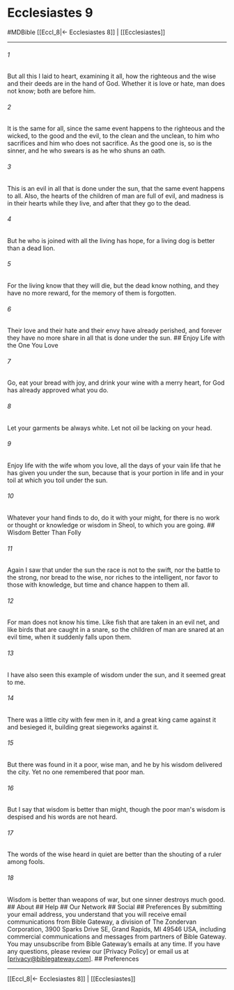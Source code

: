 # Ecclesiastes 9
#MDBible
[[Eccl_8|← Ecclesiastes 8]] | [[Ecclesiastes]]

***


###### 1 
But all this I laid to heart, examining it all, how the righteous and the wise and their deeds are in the hand of God. Whether it is love or hate, man does not know; both are before him. 

###### 2 
It is the same for all, since the same event happens to the righteous and the wicked, to the good and the evil, to the clean and the unclean, to him who sacrifices and him who does not sacrifice. As the good one is, so is the sinner, and he who swears is as he who shuns an oath. 

###### 3 
This is an evil in all that is done under the sun, that the same event happens to all. Also, the hearts of the children of man are full of evil, and madness is in their hearts while they live, and after that they go to the dead. 

###### 4 
But he who is joined with all the living has hope, for a living dog is better than a dead lion. 

###### 5 
For the living know that they will die, but the dead know nothing, and they have no more reward, for the memory of them is forgotten. 

###### 6 
Their love and their hate and their envy have already perished, and forever they have no more share in all that is done under the sun. ## Enjoy Life with the One You Love 

###### 7 
Go, eat your bread with joy, and drink your wine with a merry heart, for God has already approved what you do. 

###### 8 
Let your garments be always white. Let not oil be lacking on your head. 

###### 9 
Enjoy life with the wife whom you love, all the days of your vain life that he has given you under the sun, because that is your portion in life and in your toil at which you toil under the sun. 

###### 10 
Whatever your hand finds to do, do it with your might, for there is no work or thought or knowledge or wisdom in Sheol, to which you are going. ## Wisdom Better Than Folly 

###### 11 
Again I saw that under the sun the race is not to the swift, nor the battle to the strong, nor bread to the wise, nor riches to the intelligent, nor favor to those with knowledge, but time and chance happen to them all. 

###### 12 
For man does not know his time. Like fish that are taken in an evil net, and like birds that are caught in a snare, so the children of man are snared at an evil time, when it suddenly falls upon them. 

###### 13 
I have also seen this example of wisdom under the sun, and it seemed great to me. 

###### 14 
There was a little city with few men in it, and a great king came against it and besieged it, building great siegeworks against it. 

###### 15 
But there was found in it a poor, wise man, and he by his wisdom delivered the city. Yet no one remembered that poor man. 

###### 16 
But I say that wisdom is better than might, though the poor man's wisdom is despised and his words are not heard. 

###### 17 
The words of the wise heard in quiet are better than the shouting of a ruler among fools. 

###### 18 
Wisdom is better than weapons of war, but one sinner destroys much good. ## About ## Help ## Our Network ## Social ## Preferences By submitting your email address, you understand that you will receive email communications from Bible Gateway, a division of The Zondervan Corporation, 3900 Sparks Drive SE, Grand Rapids, MI 49546 USA, including commercial communications and messages from partners of Bible Gateway. You may unsubscribe from Bible Gateway&rsquo;s emails at any time. If you have any questions, please review our [Privacy Policy] or email us at [privacy@biblegateway.com]. ## Preferences

***

[[Eccl_8|← Ecclesiastes 8]] | [[Ecclesiastes]]
